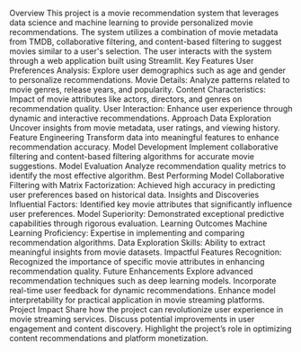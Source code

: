 Overview
This project is a movie recommendation system that leverages data science and machine learning to provide personalized movie recommendations. The system utilizes a combination of movie metadata from TMDB, collaborative filtering, and content-based filtering to suggest movies similar to a user's selection. The user interacts with the system through a web application built using Streamlit.
Key Features
User Preferences Analysis:
Explore user demographics such as age and gender to personalize recommendations.
Movie Details:
Analyze patterns related to movie genres, release years, and popularity.
Content Characteristics:
Impact of movie attributes like actors, directors, and genres on recommendation quality.
User Interaction:
Enhance user experience through dynamic and interactive recommendations.
Approach
Data Exploration
Uncover insights from movie metadata, user ratings, and viewing history.
Feature Engineering
Transform data into meaningful features to enhance recommendation accuracy.
Model Development
Implement collaborative filtering and content-based filtering algorithms for accurate movie suggestions.
Model Evaluation
Analyze recommendation quality metrics to identify the most effective algorithm.
Best Performing Model
Collaborative Filtering with Matrix Factorization:
Achieved high accuracy in predicting user preferences based on historical data.
Insights and Discoveries
Influential Factors:
Identified key movie attributes that significantly influence user preferences.
Model Superiority:
Demonstrated exceptional predictive capabilities through rigorous evaluation.
Learning Outcomes
Machine Learning Proficiency:
Expertise in implementing and comparing recommendation algorithms.
Data Exploration Skills:
Ability to extract meaningful insights from movie datasets.
Impactful Features Recognition:
Recognized the importance of specific movie attributes in enhancing recommendation quality.
Future Enhancements
Explore advanced recommendation techniques such as deep learning models.
Incorporate real-time user feedback for dynamic recommendations.
Enhance model interpretability for practical application in movie streaming platforms.
Project Impact
Share how the project can revolutionize user experience in movie streaming services.
Discuss potential improvements in user engagement and content discovery.
Highlight the project’s role in optimizing content recommendations and platform monetization.
